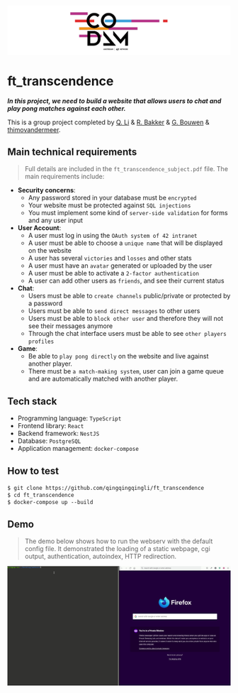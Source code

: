 [![Logo](https://github.com/qingqingqingli/readme_images/blob/master/codam_logo_1.png)](https://github.com/qingqingqingli/webserv)

# ft_transcendence
***In this project, we need to build a website that allows users to chat and play pong matches against each other.***

This is a group project completed by [Q. Li](https://github.com/qingqingqingli) & [R. Bakker](https://github.com/rbakker96) & [G. Bouwen](https://github.com/gbouwen) & [thimovandermeer](https://github.com/thimovandermeer).

## Main technical requirements
> Full details are included in the `ft_transcendence_subject.pdf` file. The main requirements include:

- **Security concerns**:
	- Any password stored in your database must be `encrypted`
	- Your website must be protected against `SQL injections`
	- You must implement some kind of `server-side validation` for forms and any user
input
- **User Account**:
	- A user must log in using the `OAuth system of 42 intranet`
	- A user must be able to choose a `unique name` that will be displayed on the website
	- A user has several `victories` and `losses` and other stats
	- A user must have an `avatar` generated or uploaded by the user
	- A user must be able to activate a `2-factor authentication`
	- A user can add other users as `friends`, and see their current status
- **Chat**:
	- Users must be able to `create channels` public/private or protected by a password
	- Users must be able to `send direct messages` to other users
	- Users must be able to `block other user` and therefore they will not see their messages anymore
	- Through the chat interface users must be able to see `other players profiles`
- **Game**:
	- Be able to `play pong directly` on the website and live against another player.
	- There must be `a match-making system`, user can join a game queue and are automatically matched with another player.


## Tech stack

- Programming language: `TypeScript`
- Frontend library: `React`
- Backend framework: `NestJS`
- Database: `PostgreSQL`
- Application management: `docker-compose`

## How to test

```shell
$ git clone https://github.com/qingqingqingli/ft_transcendence
$ cd ft_transcendence
$ docker-compose up --build
```

## Demo
> The demo below shows how to run the webserv with the default config file. It demonstrated the loading of a static webpage, cgi output, authentication, autoindex, HTTP redirection.

[![demo](https://github.com/qingqingqingli/webserv/blob/main/images/webserv.gif)](https://github.com/qingqingqingli/webserv)
